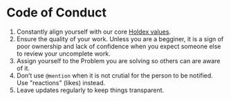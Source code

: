 # Code of Conduct

1. Constantly align yourself with our core [Holdex values](https://holdex.io/about).
2. Ensure the quality of your work. Unless you are a begginer, it is a sign of poor ownership and lack of confidence when you expect someone else to review your uncomplete work.
3. Assign yourself to the Problem you are solving so others can are aware of it.
4. Don’t use `@mention` when it is not crutial for the person to be notified. Use "reactions" (likes) instead.
5. Leave updates regularly to keep things transparent.
